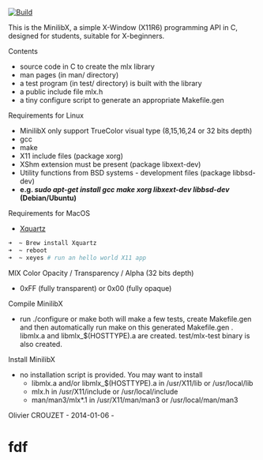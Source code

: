 [![Build](https://github.com/42Paris/minilibx-linux/actions/workflows/ci.yml/badge.svg)](https://github.com/42Paris/minilibx-linux/actions/workflows/ci.yml)

This is the MinilibX, a simple X-Window (X11R6) programming API
in C, designed for students, suitable for X-beginners.


Contents

 - source code in C to create the mlx library
 - man pages (in man/ directory)
 - a test program (in test/ directory) is built
   with the library
 - a public include file mlx.h
 - a tiny configure script to generate an appropriate Makefile.gen

Requirements for Linux

 - MinilibX only support TrueColor visual type (8,15,16,24 or 32 bits depth)
 - gcc
 - make
 - X11 include files (package xorg)
 - XShm extension must be present (package libxext-dev)
 - Utility functions from BSD systems - development files (package libbsd-dev)
 - **e.g. _sudo apt-get install gcc make xorg libxext-dev libbsd-dev_ (Debian/Ubuntu)**
 
Requirements for MacOS
 - [Xquartz](https://www.xquartz.org/)

```bash
➜  ~ Brew install Xquartz
➜  ~ reboot
➜  ~ xeyes # run an hello world X11 app
```

MlX Color Opacity / Transparency / Alpha (32 bits depth)
 - 0xFF (fully transparent) or 0x00 (fully opaque)

Compile MinilibX

 - run ./configure or make
   both will make a few tests, create Makefile.gen
   and then automatically run make on this generated Makefile.gen .
   libmlx.a and libmlx_$(HOSTTYPE).a are created.
   test/mlx-test binary is also created.


Install MinilibX

 - no installation script is provided. You may want to install
     - libmlx.a and/or libmlx_$(HOSTTYPE).a in /usr/X11/lib or /usr/local/lib
     - mlx.h in /usr/X11/include or /usr/local/include
     - man/man3/mlx*.1 in /usr/X11/man/man3 or /usr/local/man/man3


 Olivier CROUZET - 2014-01-06 -
# fdf
